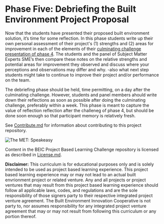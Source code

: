 # Phase Five: Debriefing the Built Environment Project Proposal

Now that the students have presented their proposed built environment solution, it’s time for some reflection.  In this phase students write up their own personal assessment of their project's (1) strengths and (2) areas for improvement in each of the elements of their [culminating challenge presentation of phase 4](https://github.com/BEICBIM/BEICPBLChallenge/blob/master/Phase4/TOC.md).  The students and the panel of Subject Matter Experts SME’s then compare these notes on the relative strengths and potential areas for improvement they observed and discuss where your perceptions and observations may differ and why. -also what next step students might take to continue to improve their project and/or performance on the team.

The debriefing phase should be held, time permitting, on a day after the culminating challenge.  However, students and panel members ahould write down their reflections as soon as possible after doing the culminating challenge, preferably within a week.  This phase is meant to capture the value of reflection reflection after the challeneg of phase 4, but should be done soon enough so that participant memory is relatively fresh.

See [Contribute.md](https://github.com/BEICBIM/BEICPBLChallenge/blob/master/Contribute.md) for information about contributing to this project repository.

![The MET: Speakeasy](http://images.metmuseum.org/CRDImages/ma/original/APS1855.jpg)

Content in the BEIC Project Based Learning Challenge repository is licensed as described in [License.md](https://github.com/BEICBIM/BEICPBLChallenge/blob/master/License.md).

**Disclaimer:** This curriculum is for educational purposes only and is solely intended to be used as project based learning experience.  This project based learning experience may or may not lead to an actual built envrionment project or related venture.   Any and all projects or project ventures that may result from this project based learning experience should follow all applicable laws, codes, and regulations and are the sole responsibility of those signers party to their respective integrated project venture agreement.  The Built Environment Innovation Cooperative is not party to, nor assumes responsibility for any integrated project venture agreement that may or may not result from following this curriculum or any portion thereof.
